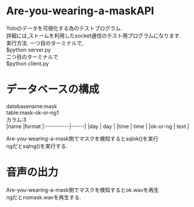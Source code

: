 # Are-you-wearing-a-maskAPI
Yoloのデータを可視化する為のテストプログラム.<br>
詳細には,ストームを利用したsocket通信のテスト用プログラムになります.<br>
実行方法.
一つ目のターミナルで,<br>
$python server.py<br>
二つ目のターミナルで<br>
$python client.py<br>
# データベースの構成
databasename:mask<br>
table:mask-ok-or-ng1<br>
カラム:3<br>
|name      |format 
|:----------|-----:|
|day       | day   | 
|time      | time  | 
|ok-or-ng  | text  | 

Are-you-wearing-a-mask側でマスクを検知するとsqlok()を実行<br>
ngだとsqlng()を実行する.
# 音声の出力
Are-you-wearing-a-mask側でマスクを検知するとok.wavを再生<br>
ngだとnomask.wavを再生する.

